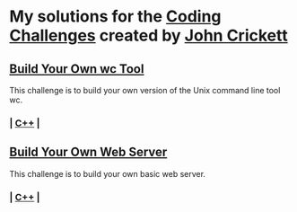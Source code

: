 # My solutions for the [Coding Challenges](https://codingchallenges.fyi/) created by [John Crickett](https://github.com/JohnCrickett)

## [Build Your Own wc Tool](https://codingchallenges.fyi/challenges/challenge-wc)
This challenge is to build your own version of the Unix command line tool wc.

### | [C++](https://github.com/ChristofBecu/CodingChallengesFYI.CCWC-cpp) | 

## [Build Your Own Web Server](https://codingchallenges.fyi/challenges/challenge-webserver)
This challenge is to build your own basic web server.

### | [C++](https://github.com/ChristofBecu/CodingChallengesFYI.CCWEBSERVER-cpp) | 